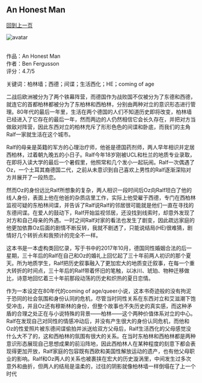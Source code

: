 ## An Honest Man
[回到上一页](https://boheme13.github.io/Reviews/)  &nbsp;&nbsp;

![avatar](https://hachette.imgix.net/books/9780349142579.jpg?auto=compress&w=1600&h=900&fit=crop&fm=jpg)
<br>
<br>

作品：An Honest Man<br>
作者：Ben Fergusson<br>
评分：4.7/5<br>

关键词：柏林墙；西德；间谍；生活西化；HE；coming of age

二战后欧洲被分为了两个铁幕阵营，而德国作为战败国不仅被分为了东德和西德，就连它的首都柏林都被分为了东柏林和西柏林，分别由两种对立的意识形态进行管理。80年代的最后一年里，生活在两个德国的人们不知道历史即将改变，柏林墙已经进入了它存在的最后一年，然而两边的人仍然相信它会长久存在，并把对方当做敌对阵营，因此东西对立的柏林充斥了形形色色的间谍和卧底，而我们的主角Ralf一家就生活在这个城市。

Ralf的母亲是英籍的军方的心理治疗师，他爸是德国药剂师，两人早年相识并定居西柏林，过着朝九晚五的小日子。Ralf今年18岁刚被UCL和杜兰的地质专业录取，在即将入读大学的最后一个暑假里，他照常和几个发小一起玩闹。Ralf一次偶遇了Oz，一个土耳其裔德国二代，之前从未意识到自己喜欢上男性的Ralf逐渐深陷对方并展开了一段热恋。

然而Oz的身份远比Ralf所想象的复杂，两人相识一段时间后Oz向Ralf坦白了他的线人身份，表面上他在他爸的杂质店里工作，实际上他受雇于西德，专门在西柏林监视可疑的东柏林间谍，并告诉了Ralf说Ralf的邻居很可能就是他们一直在寻找的东德间谍。在爱人的鼓动下，Ralf开始监视邻居，还没找到线索时，却意外发现了对方和自己母亲的外遇。一时之间Ralf对家的看法也发生了剧变，因此疏远家庭的他更加依靠Oz后面的剧情不断反转，我就不剧透了，只能说结局(HE)很难猜，剧情好几个转折点和我预计的完全不一样。

这本书是一本虚构类回忆录，写于书中的2017年10月，德国同性婚姻合法的后一星期，三十年后的Ralf在自己和Oz的婚礼上回忆起了三十年前两人初识的那个夏天。所为地质学生，Ralf把历史叙事融入了更加宏大的地质变迁叙事，在每一个重大转折的时间点，三十年后的Ralf带着怀旧的笔触，以冰川、琥珀、物种迁移做比，诗意地回忆着三十年前那段动荡的历史和炽热的夏日恋情。

作为一本设定在80年代的coming of age/queer小说，这本书奇迹般的没有拘泥于恐同的社会氛围和身份认同的危机，尽管当时同性关系在东西对立和艾滋潮下饱受冲击，并且Oz还有穆斯林的身份，但整个故事也不失历史的真实感，而这种矛盾的合理之处正在与小说特殊的背景——柏林——这个两种价值体系对立的中心。Ralf在发现自己对同性的情感冲动后，并没有产生很大的身份认同危机，而他和Oz的性爱照片被东德间谍偷拍并派送给双方父母后，Ralf生活西化的父母感觉没什么大不了的，这和西柏林的氛围有很大的关系。在当时东柏林和西柏林都是两种意识形态展现自己思想成果的前沿阵地，因此西柏林人在某种程度的刻意下都会表现得更加开放，Ralf家庭的包容既有西欧和美国性解放运动的遗产，也有他父母职业的影响。Ralf和Oz两人的关系也被裹挟在宏大的历史漩涡里，中间发生过多次意外和曲折，但两人的结局是温柔的，过往的阴影就像柏林墙一样倒塌在了上一个时代